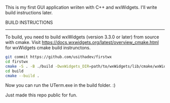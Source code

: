 This is my first GUI application wriiten with C++ and wxWidgets. I'll write build instructions later.

BUILD INSTRUCTIONS  
___

To build, you need to build wxWidgets (version 3.3.0 or later) from source with cmake. Visit https://docs.wxwidgets.org/latest/overview_cmake.html for wxWidgets cmake build instrunctons.  

```bash
git commit https://github.com/usithadev/firstwx
cd firstwx
cmake -S . -B ./build -DwxWidgets_DIR=path/to/wxWidgets/lib/cmake/wxWidgets -DwxWidgets_CONFIGURATION=mswu -G "MinGW Makefiles"
cd build
cmake --build .
```  

Now you can run the UTerm.exe in the build folder. :)  

Just made this repo public for fun.